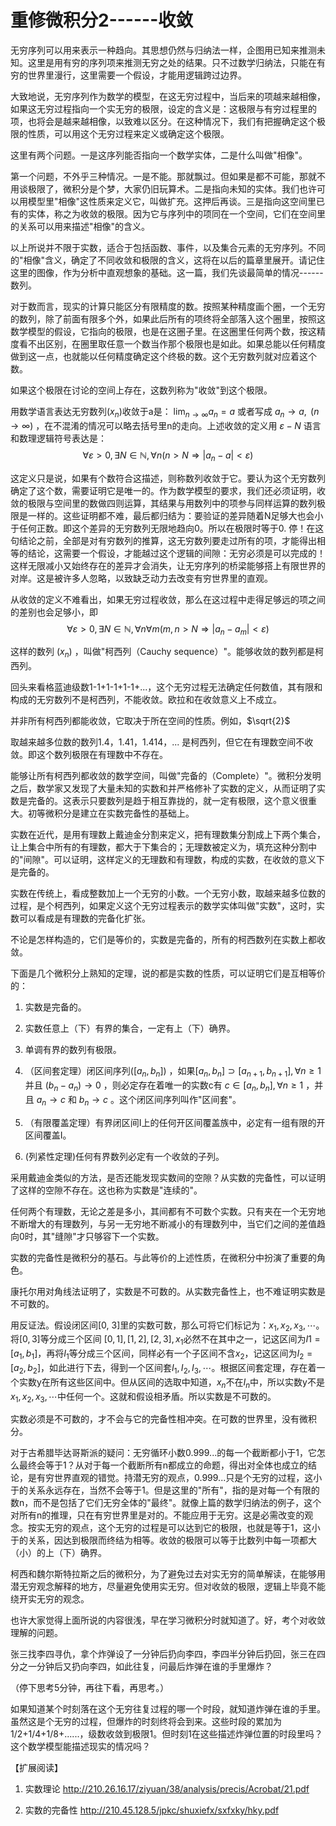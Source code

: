 # 重修微积分2------收敛

无穷序列可以用来表示一种趋向。其思想仍然与归纳法一样，企图用已知来推测未知。这里是用有穷的序列项来推测无穷之处的结果。只不过数学归纳法，只能在有穷的世界里漫行，这里需要一个假设，才能用逻辑跨过边界。

大致地说，无穷序列作为数学的模型，在这无穷过程中，当后来的项越来越相像，如果这无穷过程指向一个实无穷的极限，设定的含义是：这极限与有穷过程里的项，也将会是越来越相像，以致难以区分。在这种情况下，我们有把握确定这个极限的性质，可以用这个无穷过程来定义或确定这个极限。

这里有两个问题。一是这序列能否指向一个数学实体，二是什么叫做"相像"。

第一个问题，不外乎三种情况。一是不能。那就飘过。但如果是都不可能，那就不用谈极限了，微积分是个梦，大家仍旧玩算术。二是指向未知的实体。我们也许可以用模型里"相像"这性质来定义它，叫做扩充。这押后再谈。三是指向这空间里已有的实体，称之为收敛的极限。因为它与序列中的项同在一个空间，它们在空间里的关系可以用来描述"相像"的含义。

以上所说并不限于实数，适合于包括函数、事件，以及集合元素的无穷序列。不同的"相像"含义，确定了不同收敛和极限的含义，这将在以后的篇章里展开。请记住这里的图像，作为分析中直观想象的基础。这一篇，我们先谈最简单的情况------数列。

对于数而言，现实的计算只能区分有限精度的数。按照某种精度画个圈，一个无穷的数列，除了前面有限多个外，如果此后所有的项终将全部落入这个圈里，按照这数学模型的假设，它指向的极限，也是在这圈子里。在这圈里任何两个数，按这精度看不出区别，在圈里取任意一个数当作那个极限也是如此。如果总能以任何精度做到这一点，也就能以任何精度确定这个终极的数。这个无穷数列就对应着这个数。

如果这个极限在讨论的空间上存在，这数列称为"收敛"到这个极限。

用数学语言表达无穷数列$(x_n)$收敛于a是：
$\lim_{n\rightarrow \infty} a_n = a$ 或者写成
$a_n \rightarrow a , \mbox{ } (n \rightarrow \infty)$
，在不混淆的情况可以略去括号里n的走向。上述收敛的定义用 $\varepsilon -N$
语言和数理逻辑符号表达是：
$$\forall \varepsilon > 0, \exists N \in \mathbb{N},\forall n ( n>N \Rightarrow |a_n-a| < \varepsilon )$$

这定义只是说，如果有个数符合这描述，则称数列收敛于它。要认为这个无穷数列确定了这个数，需要证明它是唯一的。作为数学模型的要求，我们还必须证明，收敛的极限与空间里的数做四则运算，其结果与用数列中的项参与同样运算的数列极限是一样的。这些证明都不难，最后都归结为：要验证的差异随着N足够大也会小于任何正数。即这个差异的无穷数列无限地趋向0。所以在极限时等于0.
停！在这句结论之前，全部是对有穷数列的推算，这无穷数列要走过所有的项，才能得出相等的结论，这需要一个假设，才能越过这个逻辑的间隙：无穷必须是可以完成的！这样无限减小又始终存在的差异才会消失，让无穷序列的桥梁能够搭上有限世界的对岸。这是被许多人忽略，以致缺乏动力去改变有穷世界里的直观。

从收敛的定义不难看出，如果无穷过程收敛，那么在这过程中走得足够远的项之间的差别也会足够小，即
$$\forall \varepsilon > 0, \exists N \in \mathbb{N},\forall n \forall m ( m,n>N \Rightarrow |a_n-a_m| < \varepsilon )$$

这样的数列 $(x_n)$ ，叫做"柯西列（Cauchy
sequence）"。能够收敛的数列都是柯西列。

回头来看格蓝迪级数1-1+1-1+1-1+...，这个无穷过程无法确定任何数值，其有限和构成的无穷数列不是柯西列，不能收敛。欧拉和在收敛意义上不成立。

并非所有柯西列都能收敛，它取决于所在空间的性质。例如，$\sqrt{2}$

取越来越多位数的数列1.4，1.41，1.414，...
是柯西列，但它在有理数空间不收敛。即这个数列极限在有理数中不存在。

能够让所有柯西列都收敛的数学空间，叫做"完备的（Complete）"。微积分发明之后，数学家又发现了大量未知的实数和并严格修补了实数的定义，从而证明了实数是完备的。这表示只要数列是趋于相互靠拢的，就一定有极限，这个意义很重大。初等微积分是建立在实数完备性的基础上。

实数在近代，是用有理数上戴迪金分割来定义，把有理数集分割成上下两个集合，让上集合中所有的有理数，都大于下集合的；无理数被定义为，填充这种分割中的"间隙"。可以证明，这样定义的无理数和有理数，构成的实数，在收敛的意义下是完备的。

实数在传统上，看成整数加上一个无穷的小数。一个无穷小数，取越来越多位数的过程，是个柯西列，如果定义这个无穷过程表示的数学实体叫做"实数"，这时，实数可以看成是有理数的完备化扩张。

不论是怎样构造的，它们是等价的，实数是完备的，所有的柯西数列在实数上都收敛。

下面是几个微积分上熟知的定理，说的都是实数的性质，可以证明它们是互相等价的：

1.  实数是完备的。

2.  实数任意上（下）有界的集合，一定有上（下）确界。

3.  单调有界的数列有极限。

4.  （区间套定理）闭区间序列$([a_n, b_n])$
    ，如果$[a_n, b_n]\supset [a_{n+1}, b_{n+1}], \forall n \ge 1$并且
    $(b_n-a_n)\rightarrow 0$ ，则必定存在着唯一的实数c有
    $c \in [a_n, b_n],\forall n \ge 1$ ，并且 $a_n \rightarrow c$ 和
    $b_n \rightarrow c$ 。这个闭区间序列叫作"区间套"。

5.  （有限覆盖定理）有界闭区间I上的任何开区间覆盖族中，必定有一组有限的开区间覆盖I。

6.  (列紧性定理)任何有界数列必定有一个收敛的子列。

采用戴迪金类似的方法，是否还能发现实数间的空隙？从实数的完备性，可以证明了这样的空隙不存在。这也称为实数是"连续的"。

任何两个有理数，无论之差是多小，其间都有不可数个实数。只有夹在一个无穷地不断增大的有理数列，与另一无穷地不断减小的有理数列中，当它们之间的差值趋向0时，其"缝隙"才只够容下一个实数。

实数的完备性是微积分的基石。与此等价的上述性质，在微积分中扮演了重要的角色。

康托尔用对角线法证明了，实数是不可数的。从实数完备性上，也不难证明实数是不可数的。

用反证法。假设闭区间\[0,
3\]里的实数可数，那么可将它们标记为：$x_1, x_2, x_3, \cdots$。将$[0, 3$\]等分成三个区间
$[0, 1], [1, 2], [2, 3], x_1$必然不在其中之一，记这区间为$I1 = [a_1, b_1]$，再将$I_1$等分成三个区间，同样必有一个子区间不含$x_2$，记这区间为$I_2 = [a_2, b_2]$，如此进行下去，得到一个区间套$I_1, I_2, I_3, \cdots$。根据区间套定理，存在着一个实数y在所有这些区间中。但从区间的选取中知道，$x_n$不在$I_n$中，所以实数y不是$x_1, x_2, x_3, \cdots$中任何一个。这就和假设相矛盾。所以实数是不可数的。

实数必须是不可数的，才不会与它的完备性相冲突。在可数的世界里，没有微积分。

对于古希腊毕达哥斯派的疑问：无穷循环小数0.999...的每一个截断都小于1，它怎么最终会等于1？从对于每一个截断所有n都成立的命题，得出对全体也成立的结论，是有穷世界直观的错觉。持潜无穷的观点，0.999...只是个无穷的过程，这小于的关系永远存在，当然不会等于1。但是这里的"所有"，指的是对每一个有限的数n，而不是包括了它们无穷全体的"最终"。就像上篇的数学归纳法的例子，这个对所有n的推理，只在有穷世界里是对的。不能应用于无穷。这是必需改变的观念。按实无穷的观点，这个无穷的过程是可以达到它的极限，也就是等于1，这小于的关系，因达到极限而终结为相等。收敛的极限可以等于比数列中每一项都大（小）的上（下）确界。

柯西和魏尔斯特拉斯之后的微积分，为了避免过去对实无穷的简单解读，在能够用潜无穷观念解释的地方，尽量避免使用实无穷。但对收敛的极限，逻辑上毕竟不能绕开实无穷的观念。

也许大家觉得上面所说的内容很浅，早在学习微积分时就知道了。好，考个对收敛理解的问题。

张三找李四寻仇，拿个炸弹设了一分钟后扔向李四，李四半分钟后扔回，张三在四分之一分钟后又扔向李四，如此往复，问最后炸弹在谁的手里爆炸？

（停下思考5分钟，再往下看，再思考。）

如果知道某个时刻落在这个无穷往复过程的哪一个时段，就知道炸弹在谁的手里。虽然这是个无穷的过程，但爆炸的时刻终将会到来。这些时段的累加为1/2+1/4+1/8+......，级数收敛到极限1。但时刻1在这些描述炸弹位置的时段里吗？这个数学模型能描述现实的情况吗？

【扩展阅读】

1.  实数理论
    <http://210.26.16.17/ziyuan/38/analysis/precis/Acrobat/21.pdf>

2.  实数的完备性 <http://210.45.128.5/jpkc/shuxiefx/sxfxky/hky.pdf>
